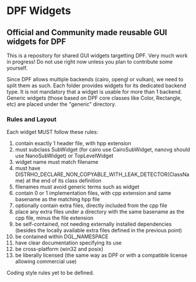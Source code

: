 # DPF Widgets 
## Official and Community made reusable GUI widgets for DPF

This is a repository for shared GUI widgets targetting DPF.
Very much work in progress! Do not use right now unless you plan to contribute some yourself.

Since DPF allows multiple backends (cairo, opengl or vulkan), we need to split them as such.
Each folder provides widgets for its dedicated backend type.
It is not mandatory that a widget is usable for more than 1 backend.
Generic widgets (those based on DPF core classes like Color, Rectangle, etc) are placed under the "generic" directory.

### Rules and Layout

Each widget MUST follow these rules:

 1. contain exactly 1 header file, with hpp extension
 2. must subclass SubWidget (for cairo use CairoSubWidget, nanovg should use NanoSubWidget) or TopLevelWidget
 3. widget name must match filename
 4. must have DISTRHO_DECLARE_NON_COPYABLE_WITH_LEAK_DETECTOR(ClassName) at the end of its class definition
 5. filenames must avoid generic terms such as widget
 6. contain 0 or 1 implementation files, with cpp extension and same basename as the matching hpp file
 7. optionally contain extra files, directly included from the cpp file
 8. place any extra files under a directory with the same basename as the cpp file, minus the file extension
 9. be self-contained, not needing externally installed dependencies (besides the locally available extra files defined in the previous point)
10. be contained within DGL_NAMESPACE
11. have clear documentation specifying its use
12. be cross-platform (win32 and posix)
13. be liberally licensed (the same way as DPF or with a compatible license allowing commercial use)

Coding style rules yet to be defined.
